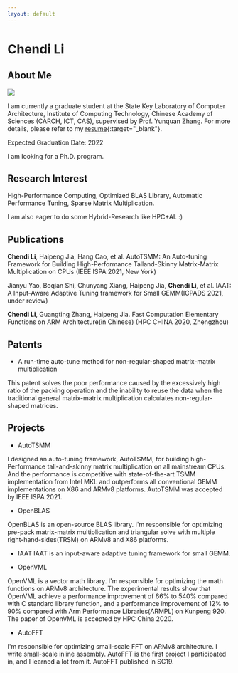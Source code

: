 ```yaml
---
layout: default
---
```


# Chendi Li

## About Me

<img class="profile-picture" src="sherlock.jpg">

I am currently a graduate student at the State Key Laboratory of Computer Architecture, Institute of Computing Technology, Chinese Academy of Sciences (CARCH, ICT, CAS), supervised by Prof. Yunquan Zhang. For more details, please refer to my [resume](https://www.chendi.gq/Chendi_Li_Resume.pdf){:target="_blank"}.

Expected Graduation Date: 2022

I am looking for a Ph.D. program.

## Research Interest

High-Performance Computing, Optimized BLAS Library, Automatic Performance Tuning, Sparse Matrix Multiplication.

I am also eager to do some Hybrid-Research like HPC+AI. :)

<!---
## News

2021.9.18 I found there are not many works on sparse matrix-matrix multiplication with fault-tolerant

2021.9.16 Recently, I'm doing some research on optimizing sparse matrix-matrix multiplication.

2021.7.13 It seems like SC is more likely to accept works about large-scale applications.

2021.6.14 I finished my paper. I have a plan about submitting a pull request to OpenBLAS, but I don't have enough time to test for all target architecture.
-->

## Publications

**Chendi Li**, Haipeng Jia, Hang Cao, et al. AutoTSMM: An Auto-tuning Framework for Building High-Performance Talland-Skinny Matrix-Matrix Multiplication on CPUs (IEEE ISPA 2021, New York)

Jianyu Yao, Boqian Shi, Chunyang Xiang, Haipeng Jia, **Chendi Li**, et al. IAAT: A Input-Aware Adaptive Tuning framework for Small GEMM(ICPADS 2021, under review)

**Chendi Li**, Guangting Zhang, Haipeng Jia. Fast Computation Elementary Functions on ARM Architecture(in Chinese) (HPC CHINA 2020, Zhengzhou)

## Patents
* A run-time auto-tune method for non-regular-shaped matrix-matrix multiplication

This patent solves the poor performance caused by the excessively high ratio of the packing operation and the inability to reuse the data when the traditional general matrix-matrix multiplication calculates non-regular-shaped matrices.

## Projects
* AutoTSMM

I designed an auto-tuning framework, AutoTSMM, for building high-Performance tall-and-skinny matrix multiplication on all mainstream CPUs. And the performance is competitive with state-of-the-art TSMM implementation from Intel MKL and outperforms all conventional GEMM implementations on X86 and ARMv8 platforms. AutoTSMM was accepted by IEEE ISPA 2021.

* OpenBLAS

OpenBLAS is an open-source BLAS library. I'm responsible for optimizing pre-pack matrix-matrix multiplication and triangular solve with multiple right-hand-sides(TRSM) on ARMv8 and X86 platforms.

* IAAT
IAAT is an input-aware adaptive tuning framework for small GEMM.

* OpenVML

OpenVML is a vector math library. I'm responsible for optimizing the math functions on ARMv8 architecture. The experimental results show that OpenVML achieve a performance improvement of 66% to 540% compared with C standard library function, and a performance improvement of 12% to 90% compared with Arm Performance Libraries(ARMPL) on Kunpeng 920. The paper of OpenVML is accepted by HPC China 2020.

* AutoFFT
  
I'm responsible for optimizing small-scale FFT on ARMv8 architecture. I write small-scale inline assembly. AutoFFT is the first project I participated in, and I learned a lot from it. AutoFFT published in SC19.
